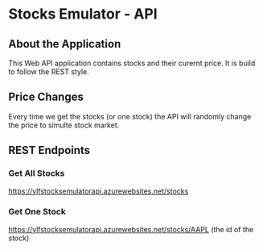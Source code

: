 # Stocks Emulator - API
## About the Application
This Web API application contains stocks and their curernt price.
It is build to follow the REST style.

## Price Changes
Every time we get the stocks (or one stock) the API will randomly change the price to simulte stock market.

## REST Endpoints
### Get All Stocks
https://ylfstocksemulatorapi.azurewebsites.net/stocks

### Get One Stock
https://ylfstocksemulatorapi.azurewebsites.net/stocks/AAPL (the id of the stock)
